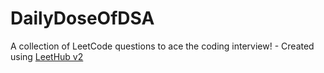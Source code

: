# DailyDoseOfDSA
A collection of LeetCode questions to ace the coding interview! - Created using [LeetHub v2](https://github.com/arunbhardwaj/LeetHub-2.0)
